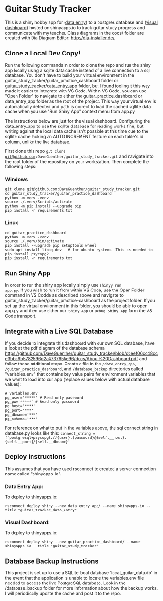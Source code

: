 # Guitar Study Tracker
This is a shiny hobby app for ([data entry](https://dave-j-guenther.shinyapps.io/guitar_tracker_data_entry/)) to a postgres database and ([visual dashboard](https://dave-j-guenther.shinyapps.io/guitar_study_tracker/)) hosted on shinyapps.io to track guitar study progress and communicate with my teacher.  Class diagrams in the docs/ folder are created with Dia Diagram Editor: http://dia-installer.de/.

## Clone a Local Dev Copy!
Run the following commands in order to clone the repo and run the shiny app locally using a sqlite data cache instead of a live connection to a sql database.  You don't have to build your virtual environment in the guitar_study_tracker/guitar_practice_dashboard folder or guitar_study_tracker/data_entry_app folder, but I found tooling it this way made it easier to integrate with VS Code.  Within VS Code, you can use "Open Folder" to navigate to either the guitar_practice_dashboard or data_entry_app folder as the root of the project.  This way your virtual env is automatically detected and path is correct to load the cached sqllite data cache when you use "Run Shiny App" context menu from app.py  

The instructions below are just for the visual dashboard.  Configuring the data_entry_app to use the sqllite database for reading works fine, but writing against the local data cache isn't possible at this time due to the sqllite cache lacking an AUTO INCREMENT feature on each table's id column, unlike the live database.

First clone this repo <code>git clone git@github.com:DaveGuenther/guitar_study_tracker.git</code> and navigate into the root folder of the repository on your workstation.  Then complete the following steps:
### Windows
``` shell
git clone git@github.com:DaveGuenther/guitar_study_tracker.git
cd guitar_study_tracker/guitar_practice_dashboard
python -m venv .venv
source ./.venv/Scripts/activate
python -m pip install --upgrade pip
pip install -r requirements.txt
```

### Linux
``` linux
cd guitar_practice_dashboard
python -m venv .venv
source ./.venv/bin/activate
pip install --upgrade pip setuptools wheel
sudo apt install libpq-dev   # for ubuntu systems  This is needed to pip install psycopg2
pip install -r requirements.txt
```

## Run Shiny App
In order to run the shiny app locally simply use <code>shinyy run app.py</code>.  If you wish to run it from within VS Code, use the Open Folder command in VS Codde as described above and navigate to guitar_study_tracker/guitar_practice-dashboard as the project folder.  If you set up the virtual environment in this folder, you should be able to open app.py and then use either <code>Run Shiny App</code> or <code>Debug Shiny App</code> form the VS Code transport.

## Integrate with a Live SQL Database
If you decide to integrate this dashboard with our own SQL database, have a look at the pdf diagram of the database schema https://github.com/DaveGuenther/guitar_study_tracker/blob/dceef06cc48cce3bba9b5782596d2a4737655e96/docs/About%20Dashboard.pdf and follow these additional steps.  Create a file in the <code>/data_entry_app</code>, <code>/guitar_practice_dashboard</code>, and <code>/database_backup</code> directories called "variables.env" that contains key value pairs for environment variables that we want to load into our app (replace values below with actual database values):
``` text
# variables.env
pg_user='*****' # Read only password
pg_pw='*****' # Read only password
pg_host='****'
pg_port='***'
pg_dbname='***'
pg_schema='***'
```
For reference on what to put in the variables above, the sql connect string in database.py looks like this: <code>connect_string = f'postgresql+psycopg2://{user}:{password}@{self.__host}:{self.__port}/{self.__dbname}'</code>

## Deploy Instructions
This assumes that you have used rsconnect to created a server connection name called "shinyapps-io".
### Data Entry App:
To deploy to shinyapps.io:
``` linux
rsconnect deploy shiny --new data_entry_app/ --name shinyapps-io --title "guitar_tracker_data_entry"
```

### Visual Dashboard:
To deploy to shinyapps.io:
``` linux
rsconnect deploy shiny --new guitar_practice_dashboard/ --name shinyapps-io --title "guitar_study_tracker"
```

## Database Backup Instructions
This project is set up to use a SQLite local database 'local_guitar_data.db' in the event that the application is unable to locate the variables.env file needed to access the live PostgreSQL database.  Look in the /database_backup folder for more information about how the backup works.  I will periodically update the cache and post it to the repo.
